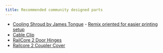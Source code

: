```yaml
---
title: Recommended community designed parts
--- 
```


  * [Cooling Shroud by James Tongue](https://www.thingiverse.com/thing:3367622) - [Remix oriented for easier printing setup](https://www.thingiverse.com/thing:3461781)
  * [Cable Clip](https://www.thingiverse.com/thing:2812010)
  * [RailCore 2 Door Hinges](https://www.thingiverse.com/thing:3412430)
  * [Railcore 2 Coupler Cover](https://www.thingiverse.com/thing:3423674)
  
